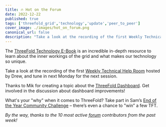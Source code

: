 ```yaml
---
title: 🔥 Hot on the Forum
date: 2022-12-22
published: true
tags: ['threefold_grid','technology','update','peer_to_peer']
cover_image: ./images/hot_on_forum.png
canonical_url: false
description: "Take a look at the recording of the first Weekly Technical Help Room hosted by Drew, and tune in next Monday for the next session. Find more updates within!"
---
```

 
The [ThreeFold Technology E-Book](https://forum.threefold.io/t/threefold-technology-ebook-read-and-learn/3634) is an incredible in-depth resource to learn about the inner workings of the grid and what makes our technology so unique.
 
Take a look at the recording of the first [Weekly Technical Help Room](https://forum.threefold.io/t/weekly-technical-help-room/3627) hosted by Drew, and tune in next Monday for the next session.
 
Thanks to Mik for creating a topic about the [ThreeFold Dashboard](https://forum.threefold.io/t/the-threefold-dashboard-dive-in-the-new-internet/3635). Get involved in the discussion about dashboard improvements!
 
What's your "why" when it comes to ThreeFold? Take part in Sam’s [End of the Year Community Challenge](https://forum.threefold.io/t/end-of-year-community-challenge-my-why-personal-tft-grant/3638) – there’s even a chance to "win” a few TFT.
 
_By the way, thanks to the 10 most active [forum](https://forum.threefold.io/) contributors from the past week!_
